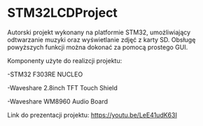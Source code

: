 # STM32LCDProject

Autorski projekt wykonany na platformie STM32, umożliwiający odtwarzanie muzyki oraz wyświetlanie zdjęć z karty SD.
Obsługę powyższych funkcji można dokonać za pomocą prostego GUI.

Komponenty użyte do realizcji projektu:

-STM32 F303RE NUCLEO

-Waveshare 2.8inch TFT Touch Shield

-Waveshare WM8960 Audio Board

Link do prezentacji projektu: https://youtu.be/LeE41udK63I

